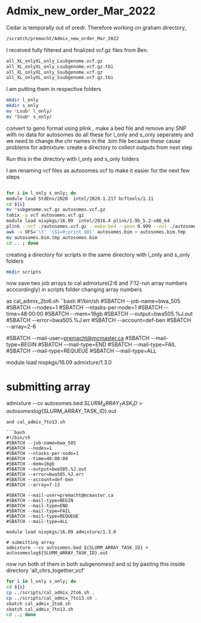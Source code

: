 # Admix_new_order_Mar_2022

Cedar is temporally out of oredr. Therefore working on graham directory,

```bash
/scratch/premacht/Admix_new_order_Mar_2022
```
I received fully filtered and finalized vcf.gz files from Ben.

```bash
all_XL_onlyXL_only_Lsubgenome.vcf.gz  
all_XL_onlyXL_only_Lsubgenome.vcf.gz.tbi
all_XL_onlyXL_only_Ssubgenome.vcf.gz  
all_XL_onlyXL_only_Ssubgenome.vcf.gz.tbi
```

I am putting them in respective folders 

```bash
mkdir l_only
mkdir s_only
mv *Lsub* l_only/
mv *Ssub* s_only/
```
convert to geno format using plink , make a bed file and remove any SNP with no data for autosomes do all these for l_only and s_only seperately and we need to change the chr names in the .bim file because these cause problems for admixture: create a directory to collect outputs from next step

Run this in the directory with l_only and s_only folders

I am renaming vcf files as autosomes.vcf to make it easier for the next few steps

```bash

for i in l_only s_only; do
module load StdEnv/2020  intel/2020.1.217 bcftools/1.11
cd ${i}
mv *subgenome.vcf.gz autosomes.vcf.gz
tabix -p vcf autosomes.vcf.gz
module load nixpkgs/16.09  intel/2016.4 plink/1.9b_5.2-x86_64
plink --vcf ./autosomes.vcf.gz --make-bed --geno 0.999 --out ./autosomes --allow-extra-chr --const-fid
awk -v OFS='\t' '{$1=0;print $0}' autosomes.bim > autosomes.bim.tmp
mv autosomes.bim.tmp autosomes.bim
cd .. ; done
```

creating a directory for scripts in the same directory with l_only and s_only folders

```bash
mkdir scripts
```

now save two job arrays to cal admixture(2:6 and 7:12-run array numbers acccordingly) in scripts folder changing array numbers

as cal_admix_2to6.sh
``bash
#!/bin/sh
#SBATCH --job-name=bwa_505
#SBATCH --nodes=1
#SBATCH --ntasks-per-node=1
#SBATCH --time=48:00:00
#SBATCH --mem=16gb
#SBATCH --output=bwa505.%J.out
#SBATCH --error=bwa505.%J.err
#SBATCH --account=def-ben
#SBATCH --array=2-6

#SBATCH --mail-user=premacht@mcmaster.ca
#SBATCH --mail-type=BEGIN
#SBATCH --mail-type=END
#SBATCH --mail-type=FAIL
#SBATCH --mail-type=REQUEUE
#SBATCH --mail-type=ALL

module load nixpkgs/16.09 admixture/1.3.0

# submitting array
 admixture --cv autosomes.bed ${SLURM_ARRAY_TASK_ID} > autosomeslog${SLURM_ARRAY_TASK_ID}.out
 ```
and cal_admix_7to13.sh

```bash
#!/bin/sh
#SBATCH --job-name=bwa_505
#SBATCH --nodes=1
#SBATCH --ntasks-per-node=1
#SBATCH --time=48:00:00
#SBATCH --mem=16gb
#SBATCH --output=bwa505.%J.out
#SBATCH --error=bwa505.%J.err
#SBATCH --account=def-ben
#SBATCH --array=7-13

#SBATCH --mail-user=premacht@mcmaster.ca
#SBATCH --mail-type=BEGIN
#SBATCH --mail-type=END
#SBATCH --mail-type=FAIL
#SBATCH --mail-type=REQUEUE
#SBATCH --mail-type=ALL

module load nixpkgs/16.09 admixture/1.3.0

# submitting array
 admixture --cv autosomes.bed ${SLURM_ARRAY_TASK_ID} > autosomeslog${SLURM_ARRAY_TASK_ID}.out
 ```
 
 now run both of them in both subgenomes(l and s) by pasting this inside directory 'all_chrs_together_vcf'
 ```bash
 for i in l_only s_only; do  
cd ${i} 
cp ../scripts/cal_admix_2to6.sh . 
cp ../scripts/cal_admix_7to13.sh . 
sbatch cal_admix_2to6.sh 
sbatch cal_admix_7to13.sh
cd ..; done
```
 
